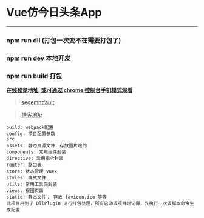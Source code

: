 # Vue仿今日头条App

---

### npm run dll (打包一次变不在需要打包了)
### npm run dev 本地开发
### npm run build 打包

**[在线预览地址, 或可通过 chrome 控制台手机模式观看](http://dzblog.cn/cases/vue-toutiao/index.html)**

> [segemntfault](https://segmentfault.com/a/1190000013153782?utm_source=index-newest)

> [博客地址](http://dzblog.cn/article/5a78609ec153997e3417a6d4)


	build: webpack配置
	config: 项目配置参数
	src
	assets: 静态资源文件，存放图片啥的
	components: 常用组件封装
	directive: 常用指令封装
	router: 路由表
	store: 状态管理 vuex
	styles: 样式文件
	utils: 常用工具类封装
	views: 视图页面
	static: 静态文件： 存放 favicon.ico 等等
	此项目用到了 DllPlugin 进行打包处理，所有启动该项目时记得，先执行一次该脚本命令生成配置